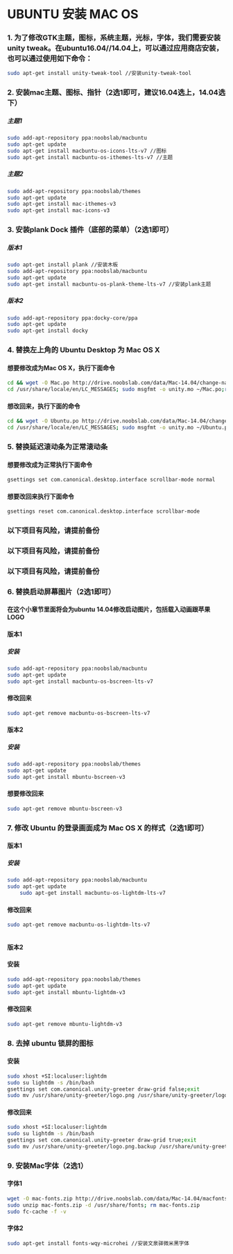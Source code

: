 UBUNTU 安装 MAC OS
===================================

### 1. 为了修改GTK主题，图标，系统主题，光标，字体，我们需要安装unity tweak。在ubuntu16.04//14.04上，可以通过应用商店安装，也可以通过使用如下命令：
```Bash
sudo apt-get install unity-tweak-tool //安装unity-tweak-tool
```

### 2. 安装mac主题、图标、指针（2选1即可，建议16.04选上，14.04选下）
##### 主题1
```Bash
sudo add-apt-repository ppa:noobslab/macbuntu 
sudo apt-get update 
sudo apt-get install macbuntu-os-icons-lts-v7 //图标 
sudo apt-get install macbuntu-os-ithemes-lts-v7 //主题
```
##### 主题2
```Bash
sudo add-apt-repository ppa:noobslab/themes
sudo apt-get update
sudo apt-get install mac-ithemes-v3
sudo apt-get install mac-icons-v3
```

### 3. 安装plank Dock 插件（底部的菜单）（2选1即可）
##### 版本1
```Bash
sudo apt-get install plank //安装木板 
sudo add-apt-repository ppa:noobslab/macbuntu 
sudo apt-get update 
sudo apt-get install macbuntu-os-plank-theme-lts-v7 //安装plank主题
```
##### 版本2
```Bash
sudo add-apt-repository ppa:docky-core/ppa
sudo apt-get update
sudo apt-get install docky
```

### 4. 替换左上角的 Ubuntu Desktop 为 Mac OS X 
#### 想要修改成为Mac OS X，执行下面命令
```Bash
cd && wget -O Mac.po http://drive.noobslab.com/data/Mac-14.04/change-name-on-panel/mac.po
cd /usr/share/locale/en/LC_MESSAGES; sudo msgfmt -o unity.mo ~/Mac.po;rm ~/Mac.po;cd
```
#### 想改回来，执行下面的命令
```Bash
cd && wget -O Ubuntu.po http://drive.noobslab.com/data/Mac-14.04/change-name-on-panel/ubuntu.po
cd /usr/share/locale/en/LC_MESSAGES; sudo msgfmt -o unity.mo ~/Ubuntu.po;rm ~/Ubuntu.po;cd
```

### 5. 替换延迟滚动条为正常滚动条
#### 想要修改成为正常执行下面命令
```Bash
gsettings set com.canonical.desktop.interface scrollbar-mode normal
```
#### 想要改回来执行下面命令
```Bash
gsettings reset com.canonical.desktop.interface scrollbar-mode
```
### 以下项目有风险，请提前备份
### 以下项目有风险，请提前备份
### 以下项目有风险，请提前备份

### 6. 替换启动屏幕图片（2选1即可）
#### 在这个小章节里面将会为ubuntu 14.04修改启动图片，包括载入动画跟苹果LOGO
#### 版本1
##### 安装
```Bash
sudo add-apt-repository ppa:noobslab/macbuntu 
sudo apt-get update 
sudo apt-get install macbuntu-os-bscreen-lts-v7
```
#### 修改回来
```Bash
sudo apt-get remove macbuntu-os-bscreen-lts-v7
```
#### 版本2
##### 安装
```Bash
sudo add-apt-repository ppa:noobslab/themes
sudo apt-get update
sudo apt-get install mbuntu-bscreen-v3
```
#### 想要修改回来
```Bash
sudo apt-get remove mbuntu-bscreen-v3
```

### 7. 修改 Ubuntu 的登录画面成为 Mac OS X 的样式（2选1即可）
#### 版本1
##### 安装
```Bash
sudo add-apt-repository ppa:noobslab/macbuntu 
sudo apt-get update 
	sudo apt-get install macbuntu-os-lightdm-lts-v7
```
#### 修改回来
```Bash
sudo apt-get remove macbuntu-os-lightdm-lts-v7
```
######
#### 版本2
#### 安装
```Bash
sudo add-apt-repository ppa:noobslab/themes
sudo apt-get update
sudo apt-get install mbuntu-lightdm-v3
```
#### 修改回来
```Bash
sudo apt-get remove mbuntu-lightdm-v3
```

### 8. 去掉 ubuntu 锁屏的图标
#### 安装
```Bash
sudo xhost +SI:localuser:lightdm
sudo su lightdm -s /bin/bash
gsettings set com.canonical.unity-greeter draw-grid false;exit
sudo mv /usr/share/unity-greeter/logo.png /usr/share/unity-greeter/logo.png.backup
```
#### 修改回来
```Bash
sudo xhost +SI:localuser:lightdm
sudo su lightdm -s /bin/bash
gsettings set com.canonical.unity-greeter draw-grid true;exit
sudo mv /usr/share/unity-greeter/logo.png.backup /usr/share/unity-greeter/logo.png
```

### 9. 安装Mac字体（2选1）
#### 字体1
```Bash
wget -O mac-fonts.zip http://drive.noobslab.com/data/Mac-14.04/macfonts.zip
sudo unzip mac-fonts.zip -d /usr/share/fonts; rm mac-fonts.zip
sudo fc-cache -f -v
```
#### 字体2
```Bash
sudo apt-get install fonts-wqy-microhei //安装文泉驿微米黑字体
```

